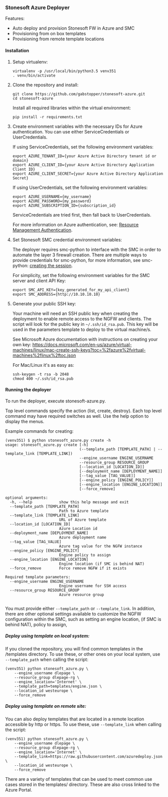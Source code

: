 ### Stonesoft Azure Deployer

Features:

 * Auto deploy and provision Stonesoft FW in Azure and SMC
 * Provisioning from on box templates
 * Provisioning from remote template locations

#### Installation

1. Setup virtualenv:

    ```
    virtualenv -p /usr/local/bin/python3.5 venv351
    . venv/bin/activate
    ```

2. Clone the repository and install:

    ```
    git clone https://github.com/gabstopper/stonesoft-azure.git
    cd stonesoft-azure
    ```
    
    Install all required libraries within the virtual environment:

    ```
    pip install -r requirements.txt
    ```

3. Create environment variables with the necessary IDs for Azure authentication. You can use either ServiceCredentials or UserCredentials.
	
	If using ServiceCredentials, set the following environment variables:

	```
	export AZURE_TENANT_ID={your Azure Active Directory tenant id or domain}
	export AZURE_CLIENT_ID={your Azure Active Directory Application Client ID}
	export AZURE_CLIENT_SECRET={your Azure Active Directory Application Secret}
	```
	
	If using UserCredentials, set the following environment variables:
	
	```
	export AZURE_USERNAME={my_username}
	export AZURE_PASSWORD={my_password}
	export AZURE_SUBSCRIPTION_ID={subscription_id}
	```
	
	ServiceCredentials are tried first, then fall back to UserCredentials.
	
	For more information on Azure authentication, see: [Resource Management Authentication](http://azure-sdk-for-python.readthedocs.io/en/latest/quickstart_authentication.html#).
	
4. Set Stonesoft SMC credential environment variables:

    The deployer requires smc-python to interface with the SMC in order to automate the layer 3 firewall creation. There are multiple ways to provide credentials for smc-python, for more information, see smc-python: [creating the session](http://smc-python.readthedocs.io/en/latest/pages/session.html).

    For simplicity, set the following environment variables for the SMC server and client API Key:

    ```
    export SMC_API_KEY={key_generated_for_my_api_client}
    export SMC_ADDRESS={http://10.10.10.10}
    ```

5. Generate your public SSH key:

    Your machine will need an SSH public key when creating the deployment to enable remote access to the NGFW and clients. The script will look for the public key in ``~/.ssh/id_rsa.pub``. This key will be used in the parameters template to deploy to the virtual machine/s.

    See Microsoft Azure documentation with instructions on creating your own key: https://docs.microsoft.com/en-us/azure/virtual-machines/linux/mac-create-ssh-keys?toc=%2fazure%2fvirtual-machines%2flinux%2ftoc.json

    For Mac/Linux it's as easy as:

    ```
    ssh-keygen -t rsa -b 2048
    chmod 400 ~/.ssh/id_rsa.pub
    ```

#### Running the deployer

To run the deployer, execute stonesoft-azure.py.

Top level commands specify the action (list, create, destroy). Each top level command may have required
switches as well. Use the help option to display the menus.

Example commands for creating:

```
(venv351) $ python stonesoft_azure.py create -h
usage: stonesoft_azure.py create [-h]
                                 (--template_path [TEMPLATE_PATH] | --template_link [TEMPLATE_LINK])
                                 --engine_username ENGINE_USERNAME
                                 --resource_group RESOURCE_GROUP
                                 [--location_id [LOCATION_ID]]
                                 [--deployment_name [DEPLOYMENT_NAME]]
                                 [--tag_value [TAG_VALUE]]
                                 [--engine_policy [ENGINE_POLICY]]
                                 [--engine_location [ENGINE_LOCATION]]
                                 [--force_remove]

optional arguments:
  -h, --help            show this help message and exit
  --template_path [TEMPLATE_PATH]
                        Path to Azure template
  --template_link [TEMPLATE_LINK]
                        URL of Azure template
  --location_id [LOCATION_ID]
                        Azure Location id
  --deployment_name [DEPLOYMENT_NAME]
                        Azure deployment name
  --tag_value [TAG_VALUE]
                        Azure tag value for the NGFW instance
  --engine_policy [ENGINE_POLICY]
                        Engine policy to assign
  --engine_location [ENGINE_LOCATION]
                        Engine location (if SMC is behind NAT)
  --force_remove        Force remove NGFW if it exists

Required template parameters:
  --engine_username ENGINE_USERNAME
                        Engine username for SSH access
  --resource_group RESOURCE_GROUP
                        Azure resource group
           
```

You must provide either ``--template_path`` or ``--template_link``. In addition, there are other optional settings available to customize the NGFW configuration within the SMC, such as setting an engine location, (if SMC is behind NAT), policy to assign, 

##### Deploy using template on local system:

If you cloned the repository, you will find common templates in the /templates directory. To use these, or other ones on your local system, use ``--template_path`` when calling the script:

```
(venv351) python stonesoft_azure.py \
    --engine_username dlepage \
    --resource_group dlepage-rg \
    --engine_location='Internet' \
    --template_path=templates/engine.json \
    --location_id westeurope \
    --force_remove
```

##### Deploy using template on remote site:

You can also deploy templates that are located in a remote location accessible by http or https. To use these, use ``--template_link`` when calling the script:

```
(venv351) python stonesoft_azure.py \
    --engine_username dlepage \
    --resource_group dlepage-rg \
    --engine_location='Internet' \
    --template_link=https://raw.githubusercontent.com/azuredeploy.json \
    --location_id westeurope \
    --force_remove
```

There are a variety of templates that can be used to meet common use cases stored in the templates/ directory. These are also cross linked to the Azure Portal.
